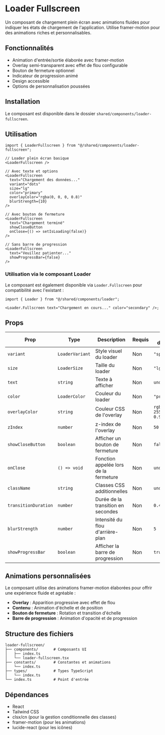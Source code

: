 # Loader Fullscreen

Un composant de chargement plein écran avec animations fluides pour indiquer les états de chargement de l'application. Utilise framer-motion pour des animations riches et personnalisables.

## Fonctionnalités

- Animation d'entrée/sortie élaborée avec framer-motion
- Overlay semi-transparent avec effet de flou configurable
- Bouton de fermeture optionnel
- Indicateur de progression animé
- Design accessible
- Options de personnalisation poussées

## Installation

Le composant est disponible dans le dossier `shared/components/loader-fullscreen`.

## Utilisation

```tsx
import { LoaderFullscreen } from "@/shared/components/loader-fullscreen";

// Loader plein écran basique
<LoaderFullscreen />

// Avec texte et options
<LoaderFullscreen
  text="Chargement des données..."
  variant="dots"
  size="lg"
  color="primary"
  overlayColor="rgba(0, 0, 0, 0.8)"
  blurStrength={10}
/>

// Avec bouton de fermeture
<LoaderFullscreen
  text="Chargement terminé"
  showCloseButton
  onClose={() => setIsLoading(false)}
/>

// Sans barre de progression
<LoaderFullscreen
  text="Veuillez patienter..."
  showProgressBar={false}
/>
```

### Utilisation via le composant Loader

Le composant est également disponible via `Loader.Fullscreen` pour compatibilité avec l'existant :

```tsx
import { Loader } from "@/shared/components/loader";

<Loader.Fullscreen text="Chargement en cours..." color="secondary" />;
```

## Props

| Prop                 | Type            | Description                           | Requis | Par défaut                 |
| -------------------- | --------------- | ------------------------------------- | ------ | -------------------------- |
| `variant`            | `LoaderVariant` | Style visuel du loader                | Non    | `"spinner"`                |
| `size`               | `LoaderSize`    | Taille du loader                      | Non    | `"lg"`                     |
| `text`               | `string`        | Texte à afficher                      | Non    | `undefined`                |
| `color`              | `LoaderColor`   | Couleur du loader                     | Non    | `"primary"`                |
| `overlayColor`       | `string`        | Couleur CSS de l'overlay              | Non    | `rgba(255, 255, 255, 0.9)` |
| `zIndex`             | `number`        | z-index de l'overlay                  | Non    | `50`                       |
| `showCloseButton`    | `boolean`       | Afficher un bouton de fermeture       | Non    | `false`                    |
| `onClose`            | `() => void`    | Fonction appelée lors de la fermeture | Non    | `undefined`                |
| `className`          | `string`        | Classes CSS additionnelles            | Non    | `undefined`                |
| `transitionDuration` | `number`        | Durée de la transition en secondes    | Non    | `0.4`                      |
| `blurStrength`       | `number`        | Intensité du flou d'arrière-plan      | Non    | `5`                        |
| `showProgressBar`    | `boolean`       | Afficher la barre de progression      | Non    | `true`                     |

## Animations personnalisées

Le composant utilise des animations framer-motion élaborées pour offrir une expérience fluide et agréable :

- **Overlay** : Apparition progressive avec effet de flou
- **Contenu** : Animation d'échelle et de position
- **Bouton de fermeture** : Rotation et transition d'échelle
- **Barre de progression** : Animation d'opacité et de progression

## Structure des fichiers

```
loader-fullscreen/
├── components/       # Composants UI
│   ├── index.ts
│   └── loader-fullscreen.tsx
├── constants/        # Constantes et animations
│   └── index.ts
├── types/            # Types TypeScript
│   └── index.ts
└── index.ts          # Point d'entrée
```

## Dépendances

- React
- Tailwind CSS
- clsx/cn (pour la gestion conditionnelle des classes)
- framer-motion (pour les animations)
- lucide-react (pour les icônes)
